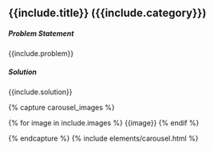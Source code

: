 ## {{include.title}} ({{include.category}})

##### **Problem Statement**

{{include.problem}}

##### **Solution**

{{include.solution}}

{% capture carousel_images %}

{% for image in include.images %}
{{image}}
{% endif %}

{% endcapture %}
{% include elements/carousel.html %}

